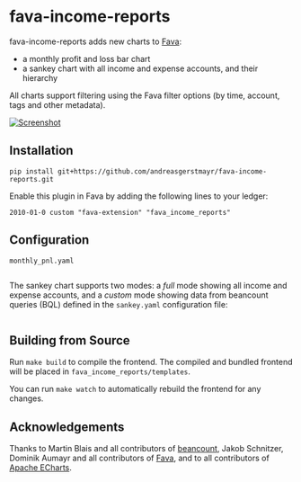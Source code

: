 # fava-income-reports
fava-income-reports adds new charts to [Fava](https://github.com/beancount/fava):
* a monthly profit and loss bar chart
* a sankey chart with all income and expense accounts, and their hierarchy

All charts support filtering using the Fava filter options (by time, account, tags and other metadata).

[![Screenshot](docs/screenshots/report.png)](docs/screenshots/report.png)

## Installation
```
pip install git+https://github.com/andreasgerstmayr/fava-income-reports.git
```

Enable this plugin in Fava by adding the following lines to your ledger:
```
2010-01-0 custom "fava-extension" "fava_income_reports"
```

## Configuration
`monthly_pnl.yaml`
```
```

The sankey chart supports two modes: a *full* mode showing all income and expense accounts, and a *custom* mode showing data from beancount queries (BQL) defined in the `sankey.yaml` configuration file:
```
```

## Building from Source
Run `make build` to compile the frontend. The compiled and bundled frontend will be placed in `fava_income_reports/templates`.

You can run `make watch` to automatically rebuild the frontend for any changes.

## Acknowledgements
Thanks to Martin Blais and all contributors of [beancount](https://github.com/beancount/beancount),
Jakob Schnitzer, Dominik Aumayr and all contributors of [Fava](https://github.com/beancount/fava),
and to all contributors of [Apache ECharts](https://echarts.apache.org).

